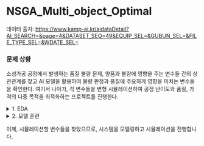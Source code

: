 # NSGA_Multi_object_Optimal

데이터 출처: https://www.kamp-ai.kr/aidataDetail?AI_SEARCH=&page=4&DATASET_SEQ=49&EQUIP_SEL=&GUBUN_SEL=&FILE_TYPE_SEL=&WDATE_SEL=

### 문제 상황
소성가공 공정에서 발생하는 품질 불량 문제, 양품과 불량에 영향을 주는 변수들 간의 상관관계를 찾고 AI 모델을 활용하여 불량 판정과 품질에 주요하게 영향을 미치는 변수들을 확인한다.
여기서 나아가, 각 변수들을 변형 시뮬레이션하여 공정 난이도와 품질, 가격의 다중 목적을 최적화하는 프로젝트를 진행한다.

<details>
<summary>1. EDA</summary>
<div markdown="1">

![alt text](./img/heatmap.png)
데이터 클렌징 이전 상관행렬, 우 하단 feature들에 상관성이 보임.

![alt text](./img/pair_kde_plot_before_clean.png)
우 하단 feature들의 밀도 plot.
좌 상단 feature들은 시각화에 한하여, 상관관계가 있는 것으로 확인됨.
그러나 우 하단 feature들은 몇개의 이상치에 의한 높은 상관 관계이므로, 실제 상관 관계는 없다고 볼 수 있음.

![alt text](./img/pair_kde_plot.png.png)
이상치 제거 이후, EX1.MD-TQ는 단 하나의 값만을 가지며 상관성이 사라짐.(분산=0)

이에, 통제할 변수와 변형 가능한 변수들을 찾았음. (통제할 변수: [EX1.H4_PV, EX1.H2O_PV, EX1.MELT_P_PV])

</div>
</details>

<details>
<summary>2. 모델 훈련</summary>
<div markdown="1">

저는 해당 공정에 자세히 모릅니다.
따라서 좋은 피쳐 엔지니어링이 불가능함.

이에, 강력한 Automl 모듈인 AutoGluon을 사용.

![alt text](./img/confusion_matrix.png)
혼동행렬

![alt text](./img/roc_curve.png)
다양한 모델에서 비슷한 성능을 낼 수 있는 것으로 보아, 데이터 자체는 상당히 깔끔하고 분류하기 쉬움.

<div>
<style scoped>
    .dataframe tbody tr th:only-of-type {
        vertical-align: middle;
    }

    .dataframe tbody tr th {
        vertical-align: top;
    }

    .dataframe thead th {
        text-align: right;
    }
</style>
<table border="1" class="dataframe">
  <thead>
    <tr style="text-align: right;">
      <th></th>
      <th>importance</th>
      <th>stddev</th>
      <th>p_value</th>
      <th>n</th>
      <th>p99_high</th>
      <th>p99_low</th>
    </tr>
  </thead>
  <tbody>
    <tr>
      <th>EX1.MD_PV</th>
      <td>0.463756</td>
      <td>0.026445</td>
      <td>0.000001</td>
      <td>5</td>
      <td>0.518207</td>
      <td>0.409306</td>
    </tr>
    <tr>
      <th>EX1.MELT_P_PV</th>
      <td>0.038641</td>
      <td>0.028176</td>
      <td>0.018708</td>
      <td>5</td>
      <td>0.096655</td>
      <td>-0.019373</td>
    </tr>
    <tr>
      <th>EX1.Z1_PV</th>
      <td>0.021422</td>
      <td>0.011535</td>
      <td>0.007116</td>
      <td>5</td>
      <td>0.045173</td>
      <td>-0.002330</td>
    </tr>
    <tr>
      <th>EX1.H2O_PV</th>
      <td>0.017881</td>
      <td>0.014669</td>
      <td>0.026337</td>
      <td>5</td>
      <td>0.048084</td>
      <td>-0.012322</td>
    </tr>
    <tr>
      <th>EX1.A1_PV</th>
      <td>0.007319</td>
      <td>0.008252</td>
      <td>0.059176</td>
      <td>5</td>
      <td>0.024309</td>
      <td>-0.009671</td>
    </tr>
    <tr>
      <th>EX1.A2_PV</th>
      <td>0.003299</td>
      <td>0.004521</td>
      <td>0.089050</td>
      <td>5</td>
      <td>0.012608</td>
      <td>-0.006010</td>
    </tr>
    <tr>
      <th>EX1.H1_PV</th>
      <td>0.002655</td>
      <td>0.011458</td>
      <td>0.315860</td>
      <td>5</td>
      <td>0.026246</td>
      <td>-0.020936</td>
    </tr>
    <tr>
      <th>EX1.H4_PV</th>
      <td>0.002333</td>
      <td>0.005217</td>
      <td>0.186950</td>
      <td>5</td>
      <td>0.013076</td>
      <td>-0.008409</td>
    </tr>
    <tr>
      <th>EX1.Z2_PV</th>
      <td>0.001814</td>
      <td>0.004056</td>
      <td>0.186950</td>
      <td>5</td>
      <td>0.010166</td>
      <td>-0.006538</td>
    </tr>
    <tr>
      <th>EX1.Z4_PV</th>
      <td>0.001502</td>
      <td>0.003358</td>
      <td>0.186950</td>
      <td>5</td>
      <td>0.008417</td>
      <td>-0.005413</td>
    </tr>
    <tr>
      <th>EX1.H3_PV</th>
      <td>0.000000</td>
      <td>0.000000</td>
      <td>0.500000</td>
      <td>5</td>
      <td>0.000000</td>
      <td>0.000000</td>
    </tr>
    <tr>
      <th>EX5.MELT_TEMP</th>
      <td>0.000000</td>
      <td>0.000000</td>
      <td>0.500000</td>
      <td>5</td>
      <td>0.000000</td>
      <td>0.000000</td>
    </tr>
    <tr>
      <th>EX1.H2_PV</th>
      <td>0.000000</td>
      <td>0.000000</td>
      <td>0.500000</td>
      <td>5</td>
      <td>0.000000</td>
      <td>0.000000</td>
    </tr>
    <tr>
      <th>EX4.MELT_TEMP</th>
      <td>0.000000</td>
      <td>0.000000</td>
      <td>0.500000</td>
      <td>5</td>
      <td>0.000000</td>
      <td>0.000000</td>
    </tr>
    <tr>
      <th>EX1.Z3_PV</th>
      <td>0.000000</td>
      <td>0.000000</td>
      <td>0.500000</td>
      <td>5</td>
      <td>0.000000</td>
      <td>0.000000</td>
    </tr>
    <tr>
      <th>EX2.MELT_TEMP</th>
      <td>0.000000</td>
      <td>0.000000</td>
      <td>0.500000</td>
      <td>5</td>
      <td>0.000000</td>
      <td>0.000000</td>
    </tr>
    <tr>
      <th>EX3.MELT_TEMP</th>
      <td>0.000000</td>
      <td>0.000000</td>
      <td>0.500000</td>
      <td>5</td>
      <td>0.000000</td>
      <td>0.000000</td>
    </tr>
    <tr>
      <th>EX1.MD_TQ</th>
      <td>0.000000</td>
      <td>0.000000</td>
      <td>0.500000</td>
      <td>5</td>
      <td>0.000000</td>
      <td>0.000000</td>
    </tr>
  </tbody>
</table>
</div>

</div>
</details>

이제, 시뮬레이션할 변수들을 찾았으므로, 시스템을 모델링하고 시뮬레이션을 진행합니다.